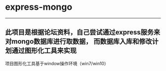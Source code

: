 # express-mongo
----
此项目是根据论坛资料，自己尝试通过express服务来对mongo数据库进行取数据，
而数据库入库和修改计划通过图形化工具来实现
----
项目图形化工具基于window操作环境（win7/win10）

